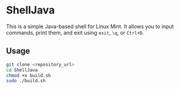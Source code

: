 # ShellJava
This is a simple Java-based shell for Linux Mint. It allows you to input commands, print them, and exit using `exit`, `\q`, or `Ctrl+D`.
## Usage
   ```bash
   git clone <repository_url>
   cd ShellJava
   chmod +x build.sh
   sudo ./build.sh

